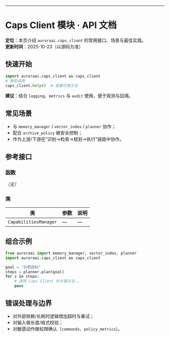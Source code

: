 ---
# Caps Client 模块 · API 文档

<div class="doc-card">
<strong>定位</strong>：本页介绍 <code>auroraai.caps_client</code> 的常用接口、场景与最佳实践。<br/>
<strong>更新时间</strong>：2025-10-23（以源码为准）
</div>

## 快速开始
```python
import auroraai.caps_client as caps_client
# 典型调用
caps_client.help()  # 查看可用方法
```

<div class="callout tip">
<b>建议</b>：结合 <code>logging</code>、<code>metrics</code> 与 <code>audit</code> 使用，便于观测与回溯。
</div>

## 常见场景
- 与 <code>memory_manager</code> / <code>vector_index</code> / <code>planner</code> 协作；
- 配合 <code>archive_policy</code> 做安全控制；
- 作为上游/下游在“识别→检索→规划→执行”链路中协作。

## 参考接口

### 函数
_（无）_


### 类
| 类 | 参数 | 说明 |
|---|---|---|
| `CapabilitiesManager` | — | — |


## 组合示例
```python
from auroraai import memory_manager, vector_index, planner
import auroraai.caps_client as caps_client

goal = "示例目标"
steps = planner.plan(goal)
for s in steps:
    # 调用 Caps Client 的关键方法 …
    pass
```

## 错误处理与边界
- 对外部依赖/长耗时逻辑增加超时与重试；
- 对输入做长度/格式校验；
- 对敏感动作做权限确认（<code>commands</code>、<code>policy_metrics</code>）。
